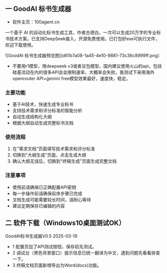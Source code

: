 ## 一 GoodAI 标书生成器
- 软件主页：100agent.cn

一个基于 AI 的自动化标书生成工具，作者古德白。一次可以生成20万字的专业标书技术方案。已支持DeepSeek接入，开源免费使用。已打包好exe可执行文件，欢迎下载使用。

![GoodAI 标书生成器预览图](d61b7a08-1a45-4e10-9881-73c36c8999ff.png）

- 不要用r1模型，用deepseek v3或者豆包模型，国内建议使用火山的api，包括硅基流动在内的很多API会会限制速率，大概率会失败，我测试下来用海外openrouter API+gemini free模型效果最好，速度快，稳定。

### 主要功能
- 基于AI技术，快速生成专业标书
- 支持技术需求和评分标准的智能分析
- 自动生成结构化大纲
- 根据大纲自动生成完整标书文档

### 使用流程
1. 在"需求文档"页面填写技术需求和评分标准
2. 切换到"大纲生成"页面，点击生成大纲
3. 确认大纲无误后，切换到"终稿生成"页面生成完整文档

### 注意事项
- 使用前请确保已正确配置API密钥
- 每一步操作前请确保前序步骤已完成
- 文档生成可能需要较长时间，请耐心等待
- 建议定期保存已编辑的内容

## 二 软件下载（Windows10桌面测试OK） 

GoodAI标书生成器V0.5 2025-03-19
- 1 配置页加了API测试按钮，保存前先测试。
- 2 调试台（黑色背景窗口）提示信息已统一翻译为中文，遇到问题先看看排查一下。
- 3 终稿文档页面新增导出为Word(docx)功能。
